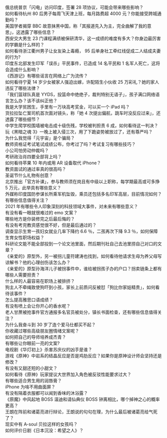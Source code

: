 俄总统普京「闪电」访问印度，签署 28 项协议，可能会带来哪些影响？  
如何看待杭州 80 后男子每周飞天津上班，每月路费超 4000 元？你能接受跨城通勤吗？  
美国学者揭穿 BBC 故意抹黑中国，称「其报道先入为主，完全曲解了我的意思」，这透露了哪些信息？  
西安交大男生 23 门课程满绩被保研清华，这一成绩的难度有多大？你身边最厉害的学霸是什么样的？  
如何看待浙江衢州男子让女友染上毒瘾， 95 后单身社工牵红线促成二人结成夫妻的行为?  
印度东北部发生印军「误杀」平民事件，已造成 14 名平民和 1 名军人死亡，这将会造成什么影响？  
《西游记》有哪些谣言在网络上广为流传？  
如何看待宁夏 14 岁少女被家人强迫出嫁，许配陌生小伙收 25 万彩礼？她的家人违反了哪些法律？  
「我们篮球队真是 YYDS，投篮命中绝绝子，裁判特别无语子」，孩子满口网络语言怎么办？该不该纠正他？  
我是大学贫困生，手里有一万块高考奖金，可以买一个 iPad 吗？  
货拉拉坠亡案司机首次面对镜头，称「她 4 次提出偏航，跳车时没反应过来」，还透露了哪些细节？  
中学生爬学校围墙被电击成十级伤残，学校被判担责 6 成，如何看待这一判决？  
玩《黑暗之魂 3》一晚上被入侵三次，用了下跪姿势被放过了，还有尊严吗？  
为什么我觉得「元宇宙」是个骗局？  
教师资格证考试笔试成绩公布，你考过了吗？考试复习有哪些技巧？  
小公司怕劳动仲裁吗？  
考研政治肖四要全部背上吗？  
如何看待苹果 10 年内或用 AR 设备取代 iPhone？  
教资面试的通过率真的很高吗？  
圣诞节什么礼物有创意？  
北京推出「官方补课」，参与教师须在岗且有中级以上职称，每学期最高或可多挣 5 万元，此举具有哪些意义？  
外媒称印度国防参谋长所乘军机坠毁，乘员还包括多名印军高层，目前情况如何？有哪些信息值得关注？  
2021 年有哪些令人印象深刻的科技领域大事件，对未来有哪些意义？  
有没有看一眼就很难过的 emo 文案？  
哪些地方是你装修完之后最后悔的？  
有没有考完教资感觉很不好，但是最后通过的？  
调查显示生育一孩妇女就业几率下降约 6.6 ％，二孩再次下降 9.3 ％，如何保障生育女性职场权益？  
科研论文能不能全部投到一个论文池里面，然后期刊社自己去池里捞自己对口的文章？  
《亲爱的》原型外，另一被拐儿童符建涛也找到，如何看待他请求生母为养父母写谅解书？他的心理创伤该怎么办？  
《亲爱的》原型孙海洋儿子被拐事件中，谁给被拐孩子办的户口？拐卖链条上都有哪些人需要担责？  
什么样的人最容易在职场上被排挤？  
狗主人不牵绳致使狗吓到小孩，家长上前质问反被怼「狗比你家娃精贵」，如何看待该事件？  
怎么提高雅思口语成绩？  
有没有喷上会让你开心的香水呢？  
老人甘蔗被抢事件官方通报多名官员被处分，镇长书面检查，还有哪些信息值得关注？  
为什么我奋斗到 30 岁了连个爱马仕都买不起？  
你收藏过哪些高级朋友圈情绪文案呢？  
如何把自己的导师培养成杰青？  
有哪些让你眼前一亮的文案?  
电视剧《华灯初上》杀害苏庆仪的凶手是谁？  
游戏《原神》中岩系的结晶反应是否是鸡肋反应？如果你是原神设计师会坚持还是修改？  
有没有又甜还短的小甜文？  
如何看待《原神》玩家提议大世界加入角色被反驳性能要求过大？  
有哪些适合男生用的润唇膏？  
iPhone 为啥不用曲面屏？  
有没有隔着衣服都可以闻到香味的沐浴露？  
《原魔》中风起地 BOSS 温迪和请仙典仪 BOSS 钟离相比，哪个掉神之心的概率更高？  
王朗在阵前和诸葛亮进行辩论，王朗说的句句在理，为什么最后被诸葛亮给气死了？  
现实中有 A-soul 贝拉这样的女孩吗？  
如何评价日剧《日本沉没：希望之人》？  

